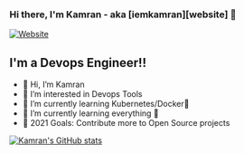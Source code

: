 
### Hi there, I'm Kamran - aka [iemkamran][website] 👋

[![Website](https://img.shields.io/website?label=iemkamran.tech&style=for-the-badge&url=https%3A%2F%2Fiemkamran.tech)](https://iemkamran.tech)

## I'm a Devops Engineer!!

- 👋 Hi, I’m Kamran
- 👀 I’m interested in Devops Tools
- 🌱 I’m currently learning Kubernetes/Docker🤣
- 🌱 I’m currently learning everything 🤣
- 🥅 2021 Goals: Contribute more to Open Source projects


[![Kamran's GitHub stats](https://github-readme-stats.vercel.app/api?username=iemkamran)](https://github.com/iemkamran/github-readme-stats)
